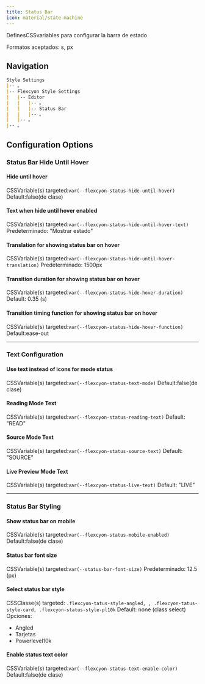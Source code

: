 ```yaml
---
title: Status Bar
icon: material/state-machine
---
```


DefinesCSSvariables para configurar la barra de estado

Formatos aceptados: s, px

## Navigation

```md
Style Settings
|-- 。
|-- Flexcyon Style Settings
|   |-- Editor
|   |   |-- 。
|   |   |-- Status Bar
|   |   |-- 。
|   |-- 。
|-- 。
```

## Configuration Options

### Status Bar Hide Until Hover

#### Hide until hover

CSSVariable(s) targeted:`var(--flexcyon-status-hide-until-hover)`
Default:false(de clase)

#### Text when hide until hover enabled

CSSVariable(s) targeted:`var(--flexcyon-status-hide-until-hover-text)`
Predeterminado: "Mostrar estado"

#### Translation for showing status bar on hover

CSSVariable(s) targeted:`var(--flexcyon-status-hide-until-hover-translation)`
Predeterminado: 1500px

#### Transition duration for showing status bar on hover

CSSVariable(s) targeted:`var(--flexcyon-status-hide-hover-duration)`
Default: 0.35 (s)

#### Transition timing function for showing status bar on hover

CSSVariable(s) targeted:`var(--flexcyon-status-hide-hover-function)`
Default:ease-out

___
### Text Configuration

#### Use text instead of icons for mode status

CSSVariable(s) targeted:`var(--flexcyon-status-text-mode)`
Default:false(de clase)

#### Reading Mode Text

CSSVariable(s) targeted:`var(--flexcyon-status-reading-text)`
Default: "READ"

#### Source Mode Text

CSSVariable(s) targeted:`var(--flexcyon-status-source-text)`
Default: "SOURCE"

#### Live Preview Mode Text

CSSVariable(s) targeted:`var(--flexcyon-status-live-text)`
Default: "LIVE"

___

### Status Bar Styling

#### Show status bar on mobile

CSSVariable(s) targeted:`var(--flexcyon-status-mobile-enabled)`
Default:false(de clase)

#### Status bar font size

CSSVariable(s) targeted:`var(--status-bar-font-size)`
Predeterminado: 12.5 (px)

#### Select status bar style

CSSClasse(s) targeted: `.flexcyon-tatus-style-angled,
,
.flexcyon-tatus-style-card, .flexcyon-status-style-pl10k`
Default: none (class select)
Opciones:

- Angled
- Tarjetas
- Powerlevel10k

#### Enable status text color

CSSVariable(s) targeted:`var(--flexcyon-status-text-enable-color)`
Default:false(de clase)


